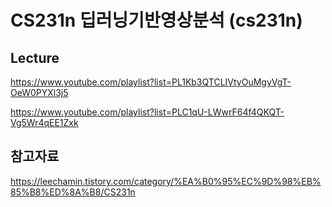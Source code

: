 # CS231n  딥러닝기반영상분석 (cs231n)

## Lecture

https://www.youtube.com/playlist?list=PL1Kb3QTCLIVtyOuMgyVgT-OeW0PYXl3j5

https://www.youtube.com/playlist?list=PLC1qU-LWwrF64f4QKQT-Vg5Wr4qEE1Zxk

## 참고자료

https://leechamin.tistory.com/category/%EA%B0%95%EC%9D%98%EB%85%B8%ED%8A%B8/CS231n


